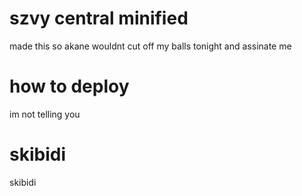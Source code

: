 # szvy central minified
made this so akane wouldnt cut off my balls tonight and assinate me
# how to deploy
im not telling you
# skibidi
skibidi
